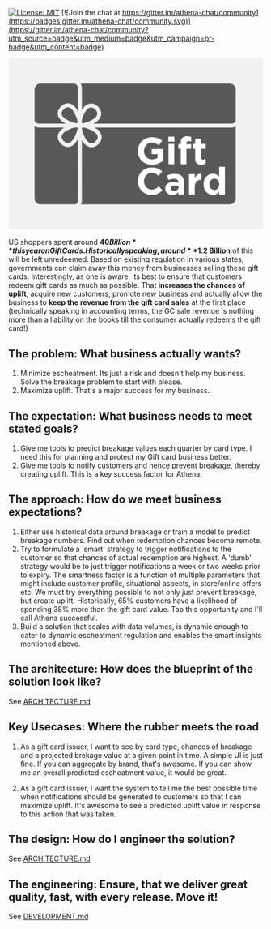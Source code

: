 [![License: MIT](https://img.shields.io/badge/License-MIT-yellow.svg)](https://opensource.org/licenses/MIT) [![Join the chat at https://gitter.im/athena-chat/community](https://badges.gitter.im/athena-chat/community.svg)](https://gitter.im/athena-chat/community?utm_source=badge&utm_medium=badge&utm_campaign=pr-badge&utm_content=badge)

<img src="athena.png" width="1020" alt="Athena" />

US shoppers spent around **$40 Billion** this year on Gift Cards. Historically speaking, around **$1.2 Billion** of this will
be left unredeemed. Based on existing regulation in various states, governments can claim away this money from 
businesses selling these gift cards. Interestingly, as one is aware, its best to ensure that customers redeem gift cards 
as much as possible. That **increases the chances of uplift**, acquire new customers, promote new business and actually allow
the business to **keep the revenue from the gift card sales** at the first place (technically speaking in accounting terms, 
the GC sale revenue is nothing more than a liability on the books till the consumer actually redeems the gift card!)

## The problem: What business actually wants?

1. Minimize escheatment. Its just a risk and doesn't help my business. Solve the breakage problem to start with please.
2. Maximize uplift. That's a major success for my business.

## The expectation: What business needs to meet stated goals?

1. Give me tools to predict breakage values each quarter by card type. I need this for planning and protect my Gift card business better. 
2. Give me tools to notify customers and hence prevent breakage, thereby creating uplift. This is a key success factor for Athena.

## The approach: How do we meet business expectations?

1. Either use historical data around breakage or train a model to predict breakage numbers. Find out when redemption
chances become remote. 
2. Try to formulate a 'smart' strategy to trigger notifications to the customer so that chances of actual redemption
are highest. A 'dumb' strategy would be to just trigger notifications a week or two weeks prior to expiry. The smartness
factor is a function of multiple parameters that might include customer profile, situational aspects, in store/online
 offers etc. We must try everything possible to not only just prevent breakage, but create uplift. Historically,
 65% customers have a likelihood of spending 38% more than the gift card value. Tap this opportunity and I'll call Athena
 successful.
3. Build a solution that scales with data volumes, is dynamic enough to cater to dynamic escheatment regulation and enables
the smart insights mentioned above.
 
## The architecture: How does the blueprint of the solution look like?

See [ARCHITECTURE.md](ARCHITECTURE.md)

## Key Usecases: Where the rubber meets the road

1. As a gift card issuer, I want to see by card type, chances of breakage and a projected brekage value at a given point
in time. A simple UI is just fine. If you can aggregate by brand, that's awesome. If you can show me an overall predicted
escheatment value, it would be great.

2. As a gift card issuer, I want the system to tell me the best possible time when notifications should be generated to
customers so that I can maximize uplift. It's awesome to see a predicted uplift value in response to this action that
was taken.

## The design: How do I engineer the solution?

See [ARCHITECTURE.md](ARCHITECTURE.md)

## The engineering: Ensure, that we deliver great quality, fast, with every release. Move it!

See [DEVELOPMENT.md](DEVELOPMENT.md)